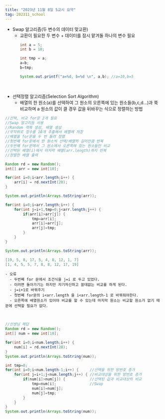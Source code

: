 ```yaml
---
title: "2023년 11월 8일 5교시 요약"
tag: 202311_school
---
```


- Swap 알고리즘(두 변수의 데이터 맞교환)
  - 교환이 필요한 두 변수 + 데이터를 잠시 맡겨둘 하나의 변수 필요
    ```java
    int a = 5;
    int b = 10;

    int tmp = a;
    a=b;
    b=tmp;

    System.out.printf("a=%d, b=%d \n", a,b); //a=10,b=5
    ```

<br>

- 선택정렬 알고리즘(Selection Sort Algorithm)
    - 배열의 한 원소(a)를 선택하여 그 원소의 오른쪽에 있는 원소들(b,c,d...)과 쭉 비교하며 a 원소의 값이 클 경우 값을 뒤바꾸는 식으로 정렬하는 방법  

```java
//선택, 비교 for문 2개 필요
//Swap 알고리듬 사용
//Random 객체 생성, 배열 생성
//무작위로 정수를 10개 추출해서 배열에 저장
//배열을 for문을 두 번 돌려 정렬
//첫번째 for문에서 한 원소씩 선택/배열의 길이만큼 반복
//두번째 for문에서 그 원소에서 오른쪽에 있는 원소들만 비교
//선택된 배열(i)에서 마지막 배열(arr.length)까지 반복
//정렬한 배열 출력

Random rd = new Random();
int[] arr = new int[10];

for(int i=0;i<arr.length;i++) {
    arr[i] = rd.nextInt(20);
}

System.out.println(Arrays.toString(arr));

for(int i=0;i<arr.length;i++) {
    for(int j=i+1,tmp=0;j<arr.length;j++) {
        if(arr[i]>arr[j]) {
            tmp=arr[i];
            arr[i]=arr[j];
            arr[j]=tmp;
        }
    }
}

System.out.println(Arrays.toString(arr));
```

```java
[19, 5, 8, 17, 5, 4, 8, 12, 1, 7]
[1, 4, 5, 5, 7, 8, 8, 12, 17, 19]
```    
    - 오류
      - 두번째 for 문에서 조건식을 j=i 로 두고 있었다.
      - 이러면 돌아가기는 하지만 자기자신하고 쓸데없는 비교를 하게 된다.
      - j=i+1로 바꿔주기
      - 첫번째 for문의 i<arr.length 을 i<arr.length-1 로 바꿔줘야한다.
      - 오른쪽에 배열원소가 있어야 비교를 할 수 있는데 마지막 원소는 비교할 원소가 없기 때문에 선택할 필요가 없다.

<br>

```java
//선생님 해답
Random rd = new Random();
int[] num = new int[10];

for(int i=0;i<num.length;i++) {
    num[i] = rd.nextInt(20);
}
System.out.println(Arrays.toString(num));

int tmp=0;
for(int i=0;i<num.length-1;i++) {     //선택을 위한 방번호 증가
    for(int j=i+1;j<num.length;j++) { //비교대상을 위한 방번호 증가
        if(num[i]>num[j]) {			  //선택된 값과 비교대상의 비교
            tmp=num[i];				  //Swap
            num[i]=num[j];
            num[j]=tmp;
        }
    }
}
System.out.println(Arrays.toString(num));
```